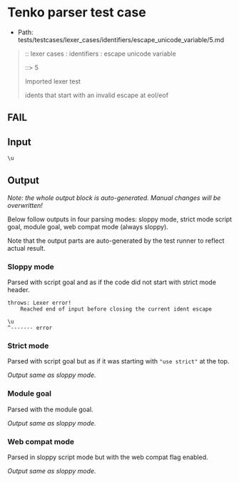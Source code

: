 # Tenko parser test case

- Path: tests/testcases/lexer_cases/identifiers/escape_unicode_variable/5.md

> :: lexer cases : identifiers : escape unicode variable
>
> ::> 5
>
> Imported lexer test
>
> idents that start with an invalid escape at eol/eof

## FAIL

## Input

`````js
\u
`````

## Output

_Note: the whole output block is auto-generated. Manual changes will be overwritten!_

Below follow outputs in four parsing modes: sloppy mode, strict mode script goal, module goal, web compat mode (always sloppy).

Note that the output parts are auto-generated by the test runner to reflect actual result.

### Sloppy mode

Parsed with script goal and as if the code did not start with strict mode header.

`````
throws: Lexer error!
    Reached end of input before closing the current ident escape

\u
^------- error
`````

### Strict mode

Parsed with script goal but as if it was starting with `"use strict"` at the top.

_Output same as sloppy mode._

### Module goal

Parsed with the module goal.

_Output same as sloppy mode._

### Web compat mode

Parsed in sloppy script mode but with the web compat flag enabled.

_Output same as sloppy mode._
